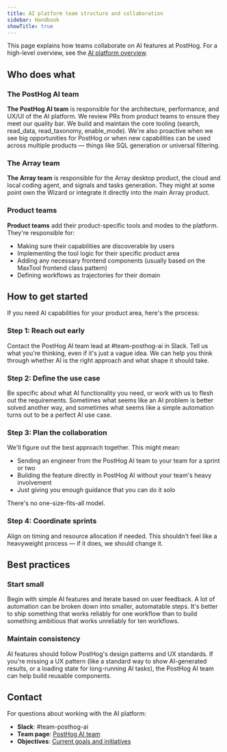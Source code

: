 ```yaml
---
title: AI platform team structure and collaboration
sidebar: Handbook
showTitle: true
---
```


This page explains how teams collaborate on AI features at PostHog. For a high-level overview, see the [AI platform overview](/handbook/engineering/ai/ai-platform).

## Who does what

### The PostHog AI team

**The PostHog AI team** is responsible for the architecture, performance, and UX/UI of the AI platform. We review PRs from product teams to ensure they meet our quality bar. We build and maintain the core tooling (search, read_data, read_taxonomy, enable_mode). We're also proactive when we see big opportunities for PostHog or when new capabilities can be used across multiple products — things like SQL generation or universal filtering.

### The Array team

**The Array team** is responsible for the Array desktop product, the cloud and local coding agent, and signals and tasks generation. They might at some point own the Wizard or integrate it directly into the main Array product.

### Product teams

**Product teams** add their product-specific tools and modes to the platform. They're responsible for:
- Making sure their capabilities are discoverable by users
- Implementing the tool logic for their specific product area
- Adding any necessary frontend components (usually based on the MaxTool frontend class pattern)
- Defining workflows as trajectories for their domain

## How to get started

If you need AI capabilities for your product area, here's the process:

### Step 1: Reach out early

Contact the PostHog AI team lead at #team-posthog-ai in Slack. Tell us what you're thinking, even if it's just a vague idea. We can help you think through whether AI is the right approach and what shape it should take.

### Step 2: Define the use case

Be specific about what AI functionality you need, or work with us to flesh out the requirements. Sometimes what seems like an AI problem is better solved another way, and sometimes what seems like a simple automation turns out to be a perfect AI use case.

### Step 3: Plan the collaboration

We'll figure out the best approach together. This might mean:
- Sending an engineer from the PostHog AI team to your team for a sprint or two
- Building the feature directly in PostHog AI without your team's heavy involvement
- Just giving you enough guidance that you can do it solo

There's no one-size-fits-all model.

### Step 4: Coordinate sprints

Align on timing and resource allocation if needed. This shouldn't feel like a heavyweight process — if it does, we should change it.

## Best practices

### Start small

Begin with simple AI features and iterate based on user feedback. A lot of automation can be broken down into smaller, automatable steps. It's better to ship something that works reliably for one workflow than to build something ambitious that works unreliably for ten workflows.

### Maintain consistency

AI features should follow PostHog's design patterns and UX standards. If you're missing a UX pattern (like a standard way to show AI-generated results, or a loading state for long-running AI tasks), the PostHog AI team can help build reusable components.

## Contact

For questions about working with the AI platform:
- **Slack**: #team-posthog-ai
- **Team page**: [PostHog AI team](/teams/posthog-ai)
- **Objectives**: [Current goals and initiatives](/teams/posthog-ai/objectives)
